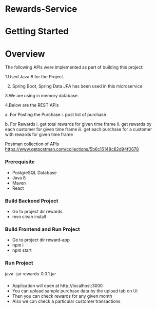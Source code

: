 # Rewards-Service 


# Getting Started


# Overview



The following APIs were implemented as part of building this project:

1.Used Java 8 for the Project.

2. Spring Boot, Spring Data JPA has been used in this microservice

3.We are using in memory database.

4.Below are the REST APIs

   a. For Posting the Purchase
	  i. post list of purchase

   b. For  Rewards
	  i.   get total rewards for given time frame
	  ii.  get rewards by each customer for given time frame
	  iii. get each purchase for a customer with rewards for given time frame
	  

	


Postman collection of APIs
https://www.getpostman.com/collections/5b6c15148c82d94f0678
	




###  Prerequisite
- PostgreSQL Database
- Java 8
- Maven 	
- React

###  Build Backend Project
- Go to project dir rewards
- mvn clean install


###  Build Frontend and Run Project
- Go to project dir reward-app
- npm i
- npm start


###  Run Project
java -jar rewards-0.0.1.jar

###
- Application will open at http://localhost:3000
- You can upload sample purchase data by the upload tab on UI
- Then you can check rewards for any given month
- Also we can check a particular customer transactions

